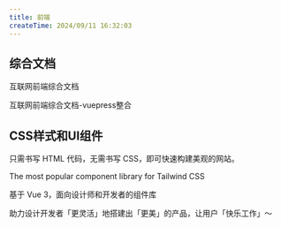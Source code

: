 ```yaml
---
title: 前端
createTime: 2024/09/11 16:32:03
---
```


## 综合文档

<CardGrid>  

<LinkCard icon="mingcute:doc-line" title="网道" href="https://wangdoc.com/" >

互联网前端综合文档

</LinkCard> 

</CardGrid>


<CardGrid>  

<LinkCard icon="mingcute:doc-line" title="网道" href="https://yzqbooks.github.io/wangdoc/" >
互联网前端综合文档-vuepress整合
</LinkCard> 
</CardGrid>



## CSS样式和UI组件

<CardGrid>  

<LinkCard icon="https://www.tailwindcss.cn/favicons/favicon-32x32.png?v=3" title="tailwindcss" href="https://www.tailwindcss.cn/" >

只需书写 HTML 代码，无需书写 CSS，即可快速构建美观的网站。

</LinkCard> 

<LinkCard icon="https://daisyui.com/favicon.ico" title="daisyui" href="https://daisyui.com/" >

The most popular component library for Tailwind CSS

</LinkCard> 

<LinkCard icon="https://element-plus.org/apple-touch-icon.png" title="Element Plus" href="https://element-plus.org/zh-CN/" >

基于 Vue 3，面向设计师和开发者的组件库

</LinkCard> 

<LinkCard icon="https://gw.alipayobjects.com/zos/rmsportal/rlpTLlbMzTNYuZGGCVYM.png" title="Ant Design" href="https://ant.design/index-cn" >

助力设计开发者「更灵活」地搭建出「更美」的产品，让用户「快乐工作」～

</LinkCard> 

</CardGrid>

